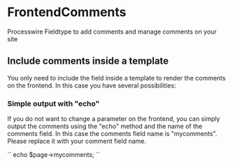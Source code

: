 # FrontendComments
Processwire Fieldtype to add comments and manage comments on your site

## Include comments inside a template
You only need to include the field inside a template to render the comments on the frontend. In this case you have several possibilities:

### Simple output with "echo"
If you do not want to change a parameter on the frontend, you can simply output the comments using the "echo" method and the name of the comments field. In this case the comments field name is "mycomments". Please replace it with your comment field name.

´´
echo $page->mycomments;
´´
